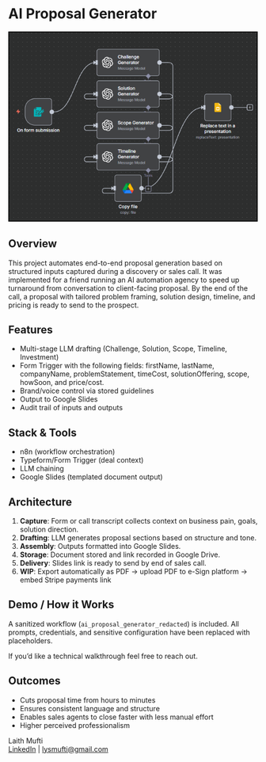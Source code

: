 # AI Proposal Generator

![Alt text](https://github.com/lymxfti/ai-automation-portfolio/blob/main/ai-proposal-generator/n8n-workflow-screenshot.png)

## Overview

This project automates end-to-end proposal generation based on structured inputs captured during a discovery or sales call. It was implemented for a friend running an AI automation agency to speed up turnaround from conversation to client-facing proposal. By the end of the call, a proposal with tailored problem framing, solution design, timeline, and pricing is ready to send to the prospect.

## Features

- Multi-stage LLM drafting (Challenge, Solution, Scope, Timeline, Investment)
- Form Trigger with the following fields: firstName, lastName, companyName, problemStatement, timeCost, solutionOffering, scope, howSoon, and price/cost.
- Brand/voice control via stored guidelines
- Output to Google Slides
- Audit trail of inputs and outputs

## Stack & Tools

- n8n (workflow orchestration)
- Typeform/Form Trigger (deal context)
- LLM chaining
- Google Slides (templated document output)

## Architecture

1. **Capture**: Form or call transcript collects context on business pain, goals, solution direction.
2. **Drafting**: LLM generates proposal sections based on structure and tone.
3. **Assembly**: Outputs formatted into Google Slides.
4. **Storage**: Document stored and link recorded in Google Drive.
5. **Delivery**: Slides link is ready to send by end of sales call.
6. **WIP**: Export automatically as PDF -> upload PDF to e-Sign platform -> embed Stripe payments link

## Demo / How it Works

A sanitized workflow (`ai_proposal_generator_redacted`) is included. All prompts, credentials, and sensitive configuration have been replaced with placeholders.

If you’d like a technical walkthrough feel free to reach out.

## Outcomes

- Cuts proposal time from hours to minutes
- Ensures consistent language and structure
- Enables sales agents to close faster with less manual effort
- Higher perceived professionalism

Laith Mufti  
[LinkedIn](https://www.linkedin.com/in/laith-mufti) | lysmufti@gmail.com
